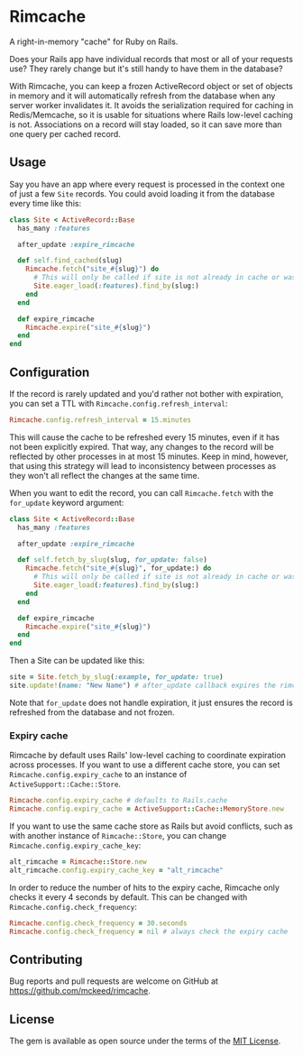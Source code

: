 # Rimcache

A right-in-memory "cache" for Ruby on Rails.

Does your Rails app have individual records that most or all of your requests use?
They rarely change but it's still handy to have them in the database?

With Rimcache, you can keep a frozen ActiveRecord object or set of objects in
memory and it will automatically refresh from the database when any server worker
invalidates it. It avoids the serialization required for caching in Redis/Memcache,
so it is usable for situations where Rails low-level caching is not.
Associations on a record will stay loaded, so it can save more than one query per
cached record.


## Usage

Say you have an app where every request is processed in the context one of just a few `Site` records.
You could avoid loading it from the database every time like this:

```ruby
class Site < ActiveRecord::Base
  has_many :features

  after_update :expire_rimcache

  def self.find_cached(slug)
    Rimcache.fetch("site_#{slug}") do
      # This will only be called if site is not already in cache or was expired
      Site.eager_load(:features).find_by(slug:)
    end
  end

  def expire_rimcache
    Rimcache.expire("site_#{slug}")
  end
end
```


## Configuration

If the record is rarely updated and you'd rather not bother with expiration,
you can set a TTL with `Rimcache.config.refresh_interval`:

```ruby
Rimcache.config.refresh_interval = 15.minutes
```

This will cause the cache to be refreshed every 15 minutes, even if it has not been explicitly expired.
That way, any changes to the record will be reflected by other processes in at most 15 minutes.
Keep in mind, however, that using this strategy will lead to inconsistency between processes as they
won't all reflect the changes at the same time.

When you want to edit the record, you can call `Rimcache.fetch` with the `for_update` keyword argument:

```ruby
class Site < ActiveRecord::Base
  has_many :features

  after_update :expire_rimcache

  def self.fetch_by_slug(slug, for_update: false)
    Rimcache.fetch("site_#{slug}", for_update:) do
      # This will only be called if site is not already in cache or was expired
      Site.eager_load(:features).find_by(slug:)
    end
  end

  def expire_rimcache
    Rimcache.expire("site_#{slug}")
  end
end
```

Then a Site can be updated like this:

```ruby
site = Site.fetch_by_slug(:example, for_update: true)
site.update!(name: "New Name") # after_update callback expires the rimcache
```

Note that `for_update` does not handle expiration, it just ensures the record is refreshed
from the database and not frozen.


### Expiry cache

Rimcache by default uses Rails' low-level caching to coordinate expiration across processes.
If you want to use a different cache store, you can set `Rimcache.config.expiry_cache` to an instance of
`ActiveSupport::Cache::Store`.

```ruby
Rimcache.config.expiry_cache # defaults to Rails.cache
Rimcache.config.expiry_cache = ActiveSupport::Cache::MemoryStore.new
```

If you want to use the same cache store as Rails but avoid conflicts, such as with
another instance of `Rimcache::Store`, you can change `Rimcache.config.expiry_cache_key`:

```ruby
alt_rimcache = Rimcache::Store.new
alt_rimcache.config.expiry_cache_key = "alt_rimcache"
```

In order to reduce the number of hits to the expiry cache, Rimcache only checks it
every 4 seconds by default. This can be changed with `Rimcache.config.check_frequency`:

```ruby
Rimcache.config.check_frequency = 30.seconds
Rimcache.config.check_frequency = nil # always check the expiry cache
```


<!--
## Development

After checking out the repo, run `bin/setup` to install dependencies. Then, run `rake test` to run the tests. You can also run `bin/console` for an interactive prompt that will allow you to experiment.

To install this gem onto your local machine, run `bundle exec rake install`. To release a new version, update the version number in `version.rb`, and then run `bundle exec rake release`, which will create a git tag for the version, push git commits and the created tag, and push the `.gem` file to [rubygems.org](https://rubygems.org).
-->

## Contributing

Bug reports and pull requests are welcome on GitHub at https://github.com/mckeed/rimcache.

## License

The gem is available as open source under the terms of the [MIT License](https://opensource.org/licenses/MIT).
